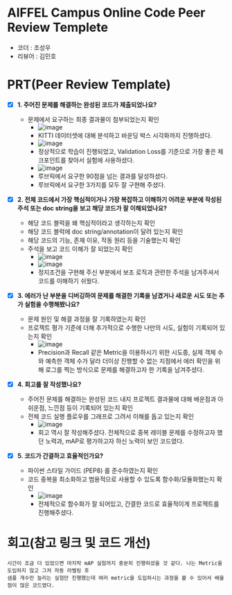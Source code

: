 # AIFFEL Campus Online Code Peer Review Templete
- 코더 : 조성우
- 리뷰어 : 김민호


# PRT(Peer Review Template)
- [X]  **1. 주어진 문제를 해결하는 완성된 코드가 제출되었나요?**
    - 문제에서 요구하는 최종 결과물이 첨부되었는지 확인
        - ![image](https://github.com/user-attachments/assets/9739ae0d-0cfe-4eac-9239-b05785e413f3)
        - KITTI 데이터셋에 대해 분석하고 바운딩 박스 시각화까지 진행하셨다.
        - ![image](https://github.com/user-attachments/assets/0b25b488-f697-46c9-85d6-306a1e393bf7)
        - 정상적으로 학습이 진행되었고, Validation Loss를 기준으로 가장 좋은 체크포인트를 찾아서 실험에 사용하셨다.
        - ![image](https://github.com/user-attachments/assets/b452906f-4532-441b-a547-bc575597a340)
        - 루브릭에서 요구한 90점을 넘는 결과를 달성하셨다.
        - 루브릭에서 요구한 3가지를 모두 잘 구현해 주셨다.

    
- [X]  **2. 전체 코드에서 가장 핵심적이거나 가장 복잡하고 이해하기 어려운 부분에 작성된 
주석 또는 doc string을 보고 해당 코드가 잘 이해되었나요?**
    - 해당 코드 블럭을 왜 핵심적이라고 생각하는지 확인
    - 해당 코드 블럭에 doc string/annotation이 달려 있는지 확인
    - 해당 코드의 기능, 존재 이유, 작동 원리 등을 기술했는지 확인
    - 주석을 보고 코드 이해가 잘 되었는지 확인
        - ![image](https://github.com/user-attachments/assets/40a9abd7-e9fd-4abd-af4f-2496ac591b33)
        - ![image](https://github.com/user-attachments/assets/b6912116-d7c8-47e9-b905-a90939758df2)
        - 정지조건을 구현해 주신 부분에서 보조 로직과 관련한 주석을 남겨주셔서 코드를 이해하기 쉬웠다.

        
- [X]  **3. 에러가 난 부분을 디버깅하여 문제를 해결한 기록을 남겼거나
새로운 시도 또는 추가 실험을 수행해봤나요?**
    - 문제 원인 및 해결 과정을 잘 기록하였는지 확인
    - 프로젝트 평가 기준에 더해 추가적으로 수행한 나만의 시도, 
    실험이 기록되어 있는지 확인
        - ![image](https://github.com/user-attachments/assets/7e3fe2aa-6e83-423a-889f-12e4ea813652)
        - Precision과 Recall 같은 Metric을 이용하시기 위한 시도중, 실제 객체 수와 예측한 객체 수가 달라 더이상 진행할 수 없는 지점에서 에러 확인을 위해 로그를 찍는 방식으로 문제를 해결하고자 한 기록을 남겨주셨다.
        
- [X]  **4. 회고를 잘 작성했나요?**
    - 주어진 문제를 해결하는 완성된 코드 내지 프로젝트 결과물에 대해
    배운점과 아쉬운점, 느낀점 등이 기록되어 있는지 확인
    - 전체 코드 실행 플로우를 그래프로 그려서 이해를 돕고 있는지 확인
        - ![image](https://github.com/user-attachments/assets/2bca4a88-e5a8-46ee-84cf-94aa25848ef5)
        - 회고 역시 잘 작성해주셨다. 전체적으로 중복 레이블 문제를 수정하고자 했던 노력과, mAP로 평가하고자 하신 노력이 보인 코드였다.

        
- [X]  **5. 코드가 간결하고 효율적인가요?**
    - 파이썬 스타일 가이드 (PEP8) 를 준수하였는지 확인
    - 코드 중복을 최소화하고 범용적으로 사용할 수 있도록 함수화/모듈화했는지 확인
        - ![image](https://github.com/user-attachments/assets/08e385ab-491d-4066-9acb-bee1031cae1d)
        - 전체적으로 함수화가 잘 되어있고, 간결한 코드로 효율적이게 프로젝트를 진행해주셨다.



# 회고(참고 링크 및 코드 개선)
```
시간이 조금 더 있었으면 마지막 mAP 실험까지 충분히 진행하셨을 것 같다. 나는 Metric을 도입하지 않고 그저 자동 라벨링 후
샘플 개수만 늘리는 실험만 진행했는데 여러 metric을 도입하시는 과정을 볼 수 있어서 배울 점이 많은 코드였다.
```
